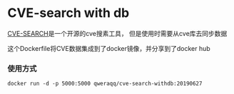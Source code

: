 # CVE-search with db
[CVE-SEARCH](https://github.com/cve-search/cve-search)是一个开源的cve搜素工具，
但是使用时需要从cve库去同步数据

这个Dockerfile将CVE数据集成到了docker镜像，并分享到了docker hub

### 使用方式
```
docker run -d -p 5000:5000 qweraqq/cve-search-withdb:20190627
```